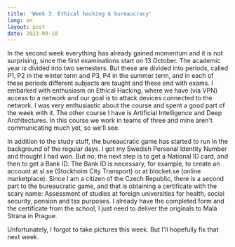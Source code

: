 ```yaml
---
title: 'Week 3: Ethical hacking & bureaucracy'
lang: en
layout: post
date: 2023-09-10
---
```


In the second week everything has already gained momentum and it is not surprising, since the first examinations start on 13 October. The academic year is divided into two semesters. But these are divided into periods, called P1, P2 in the winter term and P3, P4 in the summer term, and in each of these periods different subjects are taught and these end with exams. I embarked with enthusiasm on Ethical Hacking, where we have (via VPN) access to a network and our goal is to attack devices connected to the network. I was very enthusiastic about the course and spent a good part of the week with it. The other course I have is Artificial Intelligence and Deep Architectures. In this course we work in teams of three and mine aren't communicating much yet, so we'll see.

In addition to the study stuff, the bureaucratic game has started to run in the background of the regular days. I got my Swedish Personal Identity Number and thought I had won. But no, the next step is to get a National ID card, and then to get a Bank ID. The Bank ID is necessary, for example, to create an account at sl.se (Stockholm City Transport) or at blocket.se (online marketplace). Since I am a citizen of the Czech Republic, there is a second part to the bureaucratic game, and that is obtaining a certificate with the scary name: Assessment of studies at foreign universities for health, social security, pension and tax purposes. I already have the completed form and the certificate from the school, I just need to deliver the originals to Malá Strana in Prague.

Unfortunately, I forgot to take pictures this week. But I'll hopefully fix that next week.